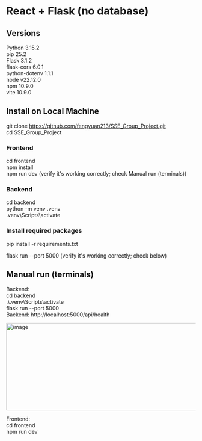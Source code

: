 # React + Flask (no database)

## Versions
Python 3.15.2<br>
pip 25.2<br>
Flask 3.1.2<br>
flask-cors 6.0.1<br>
python-dotenv 1.1.1<br>
node v22.12.0<br>
npm 10.9.0<br>
vite 10.9.0<br>

## Install on Local Machine
git clone https://github.com/fengyuan213/SSE_Group_Project.git <br>
cd SSE_Group_Project <br>

### Frontend
cd frontend <br>
npm install <br>
npm run dev (verify it's working correctly; check Manual run (terminals))

### Backend
cd backend <br>
python -m venv .venv <br>
\.venv\Scripts\activate

### Install required packages
pip install -r requirements.txt

flask run --port 5000 (verify it's working correctly; check below)

## Manual run (terminals)
Backend: <br>
  cd backend<br>
  .\\.venv\\Scripts\\activate<br>
  flask run --port 5000<br>
  Backend:  http://localhost:5000/api/health<br>

<img width="1716" height="232" alt="image" src="https://github.com/user-attachments/assets/749783ce-9f67-4702-bef2-45f44ab5d264" />

Frontend:<br>
  cd frontend<br>
  npm run dev<br>
